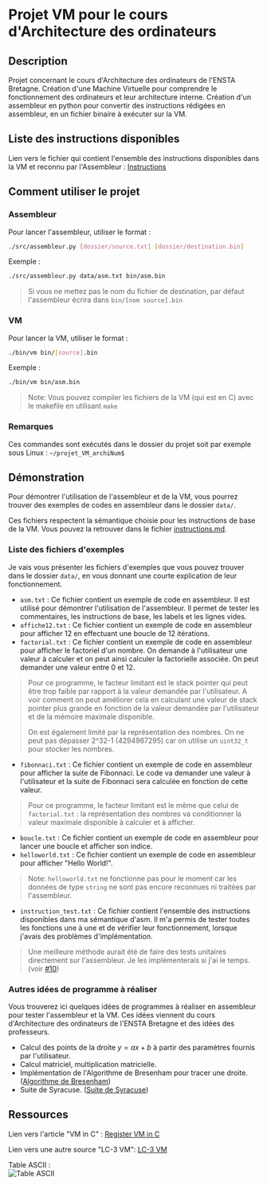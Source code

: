 # Projet VM pour le cours d'Architecture des ordinateurs

## Description

Projet concernant le cours d'Architecture des ordinateurs de l'ENSTA Bretagne.
Création d'une Machine Virtuelle pour comprendre le fonctionnement des ordinateurs et leur architecture interne.
Création d'un assembleur en python pour convertir des instructions rédigées en assembleur, en un fichier binaire à exécuter sur la VM.

## Liste des instructions disponibles

Lien vers le fichier qui contient l'ensemble des instructions disponibles dans la VM et reconnu par l'Assembleur :
[Instructions](instructions.md)

## Comment utiliser le projet

### Assembleur

Pour lancer l'assembleur, utiliser le format :

```bash
./src/assembleur.py [dossier/source.txt] [dossier/destination.bin]
```

Exemple :

```bash
./src/assembleur.py data/asm.txt bin/asm.bin
```

> Si vous ne mettez pas le nom du fichier de destination, par défaut l'assembleur écrira dans `bin/[nom source].bin`

### VM

Pour lancer la VM, utiliser le format :

```bash
./bin/vm bin/[source].bin
```

Exemple :

```bash
./bin/vm bin/asm.bin
```

> Note: Vous pouvez compiler les fichiers de la VM (qui est en C) avec le makefile en utilisant `make`

### Remarques

Ces commandes sont exécutés dans le dossier du projet soit par exemple sous Linux : `~/projet_VM_archiNum$`

## Démonstration

Pour démontrer l'utilisation de l'assembleur et de la VM, vous pourrez trouver des exemples de codes en assembleur dans le dossier `data/`.

Ces fichiers respectent la sémantique choisie pour les instructions de base de la VM. Vous pouvez la retrouver dans le fichier [instructions.md](instructions.md).

### Liste des fichiers d'exemples

Je vais vous présenter les fichiers d'exemples que vous pouvez trouver dans le dossier `data/`, en vous donnant une courte explication de leur fonctionnement.

- `asm.txt` : Ce fichier contient un exemple de code en assembleur. Il est utilisé pour démontrer l'utilisation de l'assembleur. Il permet de tester les commentaires, les instructions de base, les labels et les lignes vides.
- `affiche12.txt` : Ce fichier contient un exemple de code en assembleur pour afficher 12 en effectuant une boucle de 12 itérations.
- `factorial.txt` : Ce fichier contient un exemple de code en assembleur pour afficher le factoriel d'un nombre. On demande à l'utilisateur une valeur à calculer et on peut ainsi calculer la factorielle associée. On peut demander une valeur entre 0 et 12.

> Pour ce programme, le facteur limitant est le stack pointer qui peut être trop faible par rapport à la valeur demandée par l'utilisateur.
> A voir comment on peut améliorer cela en calculant une valeur de stack pointer plus grande en fonction de la valeur demandée par l'utilisateur et de la mémoire maximale disponible.
>
> On est également limité par la représentation des nombres. On ne peut pas dépasser 2^32-1 (4294967295) car on utilise un `uint32_t` pour stocker les nombres.

- `fibonnaci.txt` : Ce fichier contient un exemple de code en assembleur pour afficher la suite de Fibonnaci. Le code va demander une valeur à l'utilisateur et la suite de Fibonnaci sera calculée en fonction de cette valeur.
  
> Pour ce programme, le facteur limitant est le même que celui de `factorial.txt` : la représentation des nombres va conditionner la valeur maximale disponible à calculer et à afficher.

- `boucle.txt` : Ce fichier contient un exemple de code en assembleur pour lancer une boucle et afficher son indice.
- `helloworld.txt` : Ce fichier contient un exemple de code en assembleur pour afficher "Hello World!".

> Note: `helloworld.txt` ne fonctionne pas pour le moment car les données de type `string` ne sont pas encore reconnues ni traitées par l'assembleur.

- `instruction_test.txt` : Ce fichier contient l'ensemble des instructions disponibles dans ma sémantique d'asm. Il m'a permis de tester toutes les fonctions une à une et de vérifier leur fonctionnement, lorsque j'avais des problèmes d'implémentation.

> Une meilleure méthode aurait été de faire des tests unitaires directement sur l'assembleur. Je les implémenterais si j'ai le temps. (voir [#10](https://github.com/LBF38/projet_VM_archiNum/issues/10))

### Autres idées de programme à réaliser

Vous trouverez ici quelques idées de programmes à réaliser en assembleur pour tester l'assembleur et la VM. Ces idées viennent du cours d'Architecture des ordinateurs de l'ENSTA Bretagne et des idées des professeurs.

- Calcul des points de la droite $y = ax + b$ à partir des paramètres fournis par l'utilisateur.
- Calcul matriciel, multiplication matricielle.
- Implémentation de l'Algorithme de Bresenham pour tracer une droite. ([Algorithme de Bresenham](https://fr.wikipedia.org/wiki/Algorithme_de_trac%C3%A9_de_segment_de_Bresenham))
- Suite de Syracuse. ([Suite de Syracuse](https://fr.wikipedia.org/wiki/Suite_de_Syracuse))

## Ressources

Lien vers l'article "VM in C" : [Register VM in C](https://en.wikibooks.org/wiki/Creating_a_Virtual_Machine/Register_VM_in_C)

Lien vers une autre source "LC-3 VM": [LC-3 VM](https://www.jmeiners.com/lc3-vm/index.html)

Table ASCII : \
![Table ASCII](https://www.asciitable.com/asciifull.gif)
